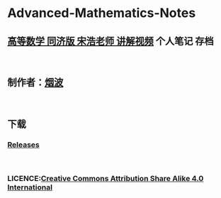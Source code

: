# Advanced-Mathematics-Notes

## [高等数学 同济版 宋浩老师 讲解视频](https://www.bilibili.com/video/BV1Eb411u7Fw/?spm_id_from=333.337.search-card.all.click) 个人笔记 存档

<br>

## 制作者：[烟波](https://github.com/yanboishere)

<br>

## 下载
### [Releases](https://github.com/yanboishere/SongHao-Online-Course-of-Advanced-Mathematics-Notes/releases)

<br>

### LICENCE:[Creative Commons Attribution Share Alike 4.0 International](https://creativecommons.org/licenses/by-sa/4.0/deed.zh)
